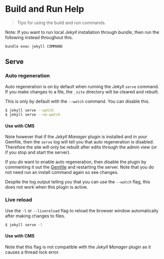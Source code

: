# Build and Run Help
> Tips for using the build and run commands.

Note: If you want to run local _Jekyll_ installation through _bundle_, then run the following instead throughout this.

```bash
bundle exec jekyll COMMAND
```

## Serve

### Auto regeneration

Auto regeneration is on by default when running the Jekyll `serve` command. If you make changes to a file, the `_site` directory will be cleared and rebuilt.

This is only by default with the `--watch` command. You can disable this.

```bash
$ jekyll serve --watch
$ jekyll serve --no-watch
```

#### Use with CMS

Note however that if the _Jekyll Manager_ plugin is installed and in your Gemfile, then the `serve` log will tell you that auto regeneration is disabled. Therefore the site will only be rebuilt after edits through the admin view (or if you stop and start the server).

If you _do_ want to enable auto regeneration, then disable the plugin by commenting it out the [Gemfile](/Gemfile) and restarting the server. Note that you do not need run an install command again so see changes.

Despite the log output telling you that you can use the `--watch` flag, this does not work when this plugin is active.


### Live reload

Use the `-l` or `--livereload` flag to reload the browser window automatically after making changes to files.

```bash
$ jekyll serve -l
```

#### Use with CMS

Note that this flag is not compatible with the _Jekyll Manager_ plugin as it causes a thread lock error.

